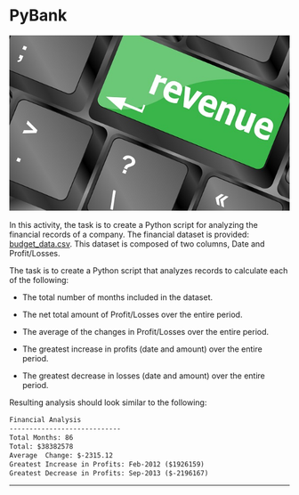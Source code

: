 # PyBank

![Revenue](Images/revenue-per-lead.jpg)

In this activity, the task is to create a Python script for analyzing the financial records of a company. The financial dataset is provided: [budget_data.csv](Resources/budget_data.csv). This dataset is composed of two columns, Date and Profit/Losses.

The task is to create a Python script that analyzes records to calculate each of the following:

* The total number of months included in the dataset.

* The net total amount of Profit/Losses over the entire period.

* The average of the changes in Profit/Losses over the entire period.

* The greatest increase in profits (date and amount) over the entire period.

* The greatest decrease in losses (date and amount) over the entire period.

Resulting analysis should look similar to the following:

  ```text
  Financial Analysis
  ----------------------------
  Total Months: 86
  Total: $38382578
  Average  Change: $-2315.12
  Greatest Increase in Profits: Feb-2012 ($1926159)
  Greatest Decrease in Profits: Sep-2013 ($-2196167)
  ```

---